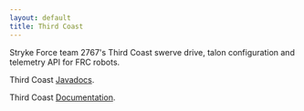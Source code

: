 ```yaml
---
layout: default
title: Third Coast
---
```


Stryke Force team 2767's Third Coast swerve drive, talon configuration and telemetry API for FRC robots.

Third Coast [Javadocs](javadoc/).

Third Coast [Documentation](https://strykeforce.github.io/posts/thirdcoast/).

